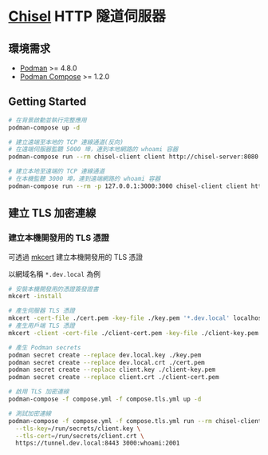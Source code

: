 # [Chisel](https://github.com/jpillora/chisel) HTTP 隧道伺服器

## 環境需求

- [Podman](https://podman.io/) >= 4.8.0
- [Podman Compose](https://github.com/containers/podman-compose) >= 1.2.0

## Getting Started

```sh
# 在背景啟動並執行完整應用
podman-compose up -d

# 建立遠端至本地的 TCP 連線通道(反向)
# 在遠端伺服器監聽 5000 埠，連到本地網路的 whoami 容器
podman-compose run --rm chisel-client client http://chisel-server:8080 R:5000:whoami:2001

# 建立本地至遠端的 TCP 連線通道
# 在本機監聽 3000 埠，連到遠端網路的 whoami 容器
podman-compose run --rm -p 127.0.0.1:3000:3000 chisel-client client http://chisel-server:8080 3000:whoami:2001
```

## 建立 TLS 加密連線

### 建立本機開發用的 TLS 憑證

可透過 [mkcert](https://github.com/FiloSottile/mkcert) 建立本機開發用的 TLS 憑證

以網域名稱 `*.dev.local` 為例

```sh
# 安裝本機開發用的憑證簽發證書
mkcert -install

# 產生伺服器 TLS 憑證
mkcert -cert-file ./cert.pem -key-file ./key.pem '*.dev.local' localhost
# 產生用戶端 TLS 憑證
mkcert -client -cert-file ./client-cert.pem -key-file ./client-key.pem 'client'

# 產生 Podman secrets
podman secret create --replace dev.local.key ./key.pem
podman secret create --replace dev.local.crt ./cert.pem
podman secret create --replace client.key ./client-key.pem
podman secret create --replace client.crt ./client-cert.pem

# 啟用 TLS 加密連線
podman-compose -f compose.yml -f compose.tls.yml up -d

# 測試加密連線
podman-compose -f compose.yml -f compose.tls.yml run --rm chisel-client client \
  --tls-key=/run/secrets/client.key \
  --tls-cert=/run/secrets/client.crt \
  https://tunnel.dev.local:8443 3000:whoami:2001
```
